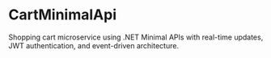 # CartMinimalApi
Shopping cart microservice using .NET Minimal APIs with real-time updates, JWT authentication, and event-driven architecture.
